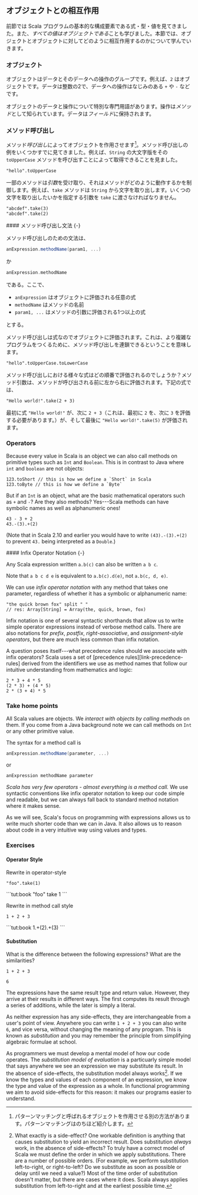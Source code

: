 ## オブジェクトとの相互作用


前節では Scala プログラムの基本的な構成要素である式・型・値を見てきました。また、*すべての値はオブジェクトである*ことも学びました。本節では、オブジェクトとオブジェクトに対してどのように相互作用するのかについて学んでいきます。

### オブジェクト

オブジェクトはデータとそのデータへの操作のグループです。例えば、`2` はオブジェクトです。データは整数の2で、データへの操作はなじみのある `+` や `-` などです。

オブジェクトのデータと操作について特別な専門用語があります。操作は*メソッド*として知られています。データは*フィールド*に保持されます。

### メソッド呼び出し

メソッド*呼び出し*によってオブジェクトを作用させます[^patterns]。メソッド呼び出しの例をいくつかすでに見てきました。例えば、`String` の大文字版をその `toUpperCase` メソッドを呼び出すことによって取得できることを見ました。

```tut:book
"hello".toUpperCase
```

一部のメソッドは*引数*を受け取り、それはメソッドがどのように動作するかを制御します。例えば、`take` メソッドは `String` から文字を取り出します。いくつの文字を取り出したいかを指定する引数を `take` に渡さなければなりません。

```tut:book
"abcdef".take(3)
"abcdef".take(2)
```

<div class="callout callout-info">
#### メソッド呼び出し文法 {-}

メソッド呼び出しのための文法は、

```scala
anExpression.methodName(param1, ...)
```

か

```scala
anExpression.methodName
```

である。ここで、

- `anExpression` はオブジェクトに評価される任意の式
- `methodName` はメソッドの名前
- `param1, ...` はメソッドの引数に評価される1つ以上の式

とする。
</div>

メソッド呼び出しは式なのでオブジェクトに評価されます。これは、より複雑なプログラムをつくるために、メソッド呼び出しを連鎖できるということを意味します。

```tut:book
"hello".toUpperCase.toLowerCase
```

メソッド呼び出しにおける様々な式はどの順番で評価されるのでしょうか？メソッド引数は、メソッドが呼び出される前に左から右に評価されます。下記の式では、

```tut:book
"Hello world!".take(2 + 3)
```

最初に式 `"Hello world!"` が、次に `2 + 3`（これは、最初に `2` を、次に `3` を評価する必要があります。）が、そして最後に `"Hello world!".take(5)` が評価されます。

### Operators

Because every value in Scala is an object we can also call methods on primitive types such as `Int` and `Boolean`. This is in contrast to Java where `int` and `boolean` are not objects:

```tut:book
123.toShort // this is how we define a `Short` in Scala
123.toByte // this is how we define a `Byte`
```

But if an `Int` is an object, what are the basic mathematical operators such as `+` and `-`? Are they also methods? Yes---Scala methods can have symbolic names as well as alphanumeric ones!

```tut:book
43 - 3 + 2
43.-(3).+(2)
```

(Note that in Scala 2.10 and earlier you would have to write `(43).-(3).+(2)` to prevent `43.` being interpreted as a `Double`.)

<div class="callout callout-info">
#### Infix Operator Notation {-}

Any Scala expression written `a.b(c)` can also be written `a b c`.

Note that `a b c d e` is equivalent to `a.b(c).d(e)`, not `a.b(c, d, e)`.
</div>

We can use *infix operator notation* with any method that takes one parameter, regardless of whether it has a symbolic or alphanumeric name:

```tut:book:silent
"the quick brown fox" split " "
// res: Array[String] = Array(the, quick, brown, fox)
```

Infix notation is one of several syntactic shorthands that allow us to write simple operator expressions instead of verbose method calls. There are also notations for *prefix*, *postfix*, *right-associative*, and *assignment-style operators*, but there are much less common than infix notation.

A question poses itself---what precedence rules should we associate with infix operators? Scala uses a set of [precedence rules][link-precedence-rules] derived from the identifiers we use as method names that follow our intuitive understanding from mathematics and logic:

```tut:book
2 * 3 + 4 * 5
(2 * 3) + (4 * 5)
2 * (3 + 4) * 5
```

### Take home points

All Scala values are objects. We *interact with objects by calling methods* on them. If you come from a Java background note we can call methods on `Int` or any other primitive value.

The syntax for a method call is

```scala
anExpression.methodName(parameter, ...)
```

or

```scala
anExpression methodName parameter
```

*Scala has very few operators - almost everything is a method call.* We use syntactic conventions like infix operator notation to keep our code simple and readable, but we can always fall back to standard method notation where it makes sense.

As we will see, Scala's focus on programming with expressions allows us to write much shorter code than we can in Java. It also allows us to reason about code in a very intuitive way using values and types.

### Exercises

#### Operator Style

Rewrite in operator-style

```tut:book
"foo".take(1)
```

<div class="solution">
```tut:book
"foo" take 1
```
</div>

Rewrite in method call style

```tut:book
1 + 2 + 3
```

<div class="solution">
```tut:book
1.+(2).+(3)
```
</div>

#### Substitution

What is the difference between the following expressions? What are the similarities?

```tut:book:silent
1 + 2 + 3

6
```

<div class="solution">
The expressions have the same result type and return value. However, they arrive at their results in different ways. The first computes its result through a series of additions, while the later is simply a literal.

As neither expression has any side-effects, they are interchangeable from a user's point of view. Anywhere you can write `1 + 2 + 3` you can also write `6`, and vice versa, without changing the meaning of any program. This is known as *substitution* and you may remember the principle from simplifying algebraic formulae at school.

As programmers we must develop a mental model of how our code operates. The *substitution model of evaluation* is a particuarly simple model that says anywhere we see an expression we may substitute its result. In the absence of side-effects, the substitution model always works[^side-effects]. If we know the types and values of each component of an expression, we know the type and value of the expression as a whole. In functional programming we aim to avoid side-effects for this reason: it makes our programs easier to understand.
</div>

[^side-effects]: What exactly is a side-effect? One workable definition is anything that causes substitution to yield an incorrect result. Does substitution *always* work, in the absence of side-effects? To truly have a correct model of Scala we must define the order in which we apply substitutions. There are a number of possible orders. (For example, we perform substitution left-to-right, or right-to-left? Do we substitute as soon as possible or delay until we need a value?) Most of the time order of substitution doesn't matter, but there are cases where it does. Scala always applies substitution from left-to-right and at the earliest possible time.

[^patterns]: パターンマッチングと呼ばれるオブジェクトを作用させる別の方法があります。パターンマッチングはのちほど紹介します。